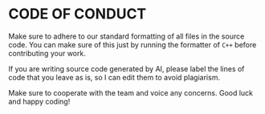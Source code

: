 # CODE OF CONDUCT

Make sure to adhere to our standard formatting of all files in the source code. You can make sure of this just by running the formatter of `C++` before contributing your work.

If you are writing source code generated by AI, please label the lines of code that you leave as is, so I can edit them to avoid plagiarism.

Make sure to cooperate with the team and voice any concerns. Good luck and happy coding!